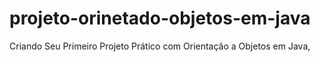 # projeto-orinetado-objetos-em-java
Criando Seu Primeiro Projeto Prático com Orientação a Objetos em Java, 
